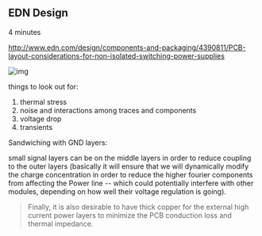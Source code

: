 ## EDN Design 

4 minutes

http://www.edn.com/design/components-and-packaging/4390811/PCB-layout-considerations-for-non-isolated-switching-power-supplies

![img](http://m.eet.com/media/1167630/pcb_layout_considerations_for_switching_power_supplies_fig1.jpg)


things to look out for:

1. thermal stress
2.  noise and interactions among traces and components
3.  voltage drop
4.  transients


Sandwiching with GND layers:

small signal layers can be on the middle layers in order to reduce coupling to the outer layers (basically it will ensure that we will dynamically modify the charge concentration in order to reduce the higher fourier components from affecting the Power line  -- which could potentially interfere with other modules, depending on how well their voltage regulation is going).


> Finally, it is also desirable to have thick copper for the external high current power layers to minimize the PCB conduction loss and thermal impedance.


